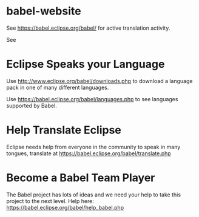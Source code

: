 # babel-website

See https://babel.eclipse.org/babel/ for active translation activity.

See 

# Eclipse Speaks your Language
Use http://www.eclipse.org/babel/downloads.php to download a language pack in one of many different languages.

Use https://babel.eclipse.org/babel/languages.php to see languages supported by Babel. 

# Help Translate Eclipse
Eclipse needs help from everyone in the community to speak in many tongues, translate at https://babel.eclipse.org/babel/translate.php

# Become a Babel Team Player
The Babel project has lots of ideas and we need your help to take this project to the next level. Help here: https://babel.eclipse.org/babel/help_babel.php

